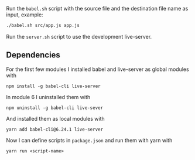 Run the `babel.sh` script with the source file and the destination file name as input, example:

```bash
./babel.sh src/app.js app.js
```

Run the `server.sh` script to use the development live-server.

## Dependencies

For the first few modules I installed babel and live-server as global modules with

```
npm install -g babel-cli live-server
```

In module 6 I uninstalled them with

```
npm uninstall -g babel-cli live-sever
```

And installed them as local modules with

```
yarn add babel-cli@6.24.1 live-server
```

Now I can define scripts in `package.json` and run them with yarn with

```
yarn run <script-name>
```
